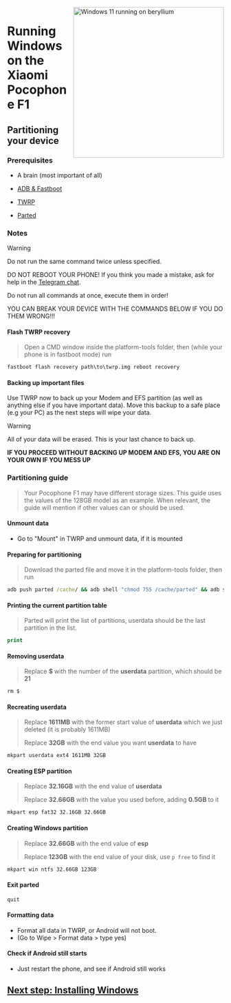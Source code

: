 <img align="right" src="https://github.com/n00b69/woa-beryllium/blob/main/beryllium.png" width="350" alt="Windows 11 running on beryllium">

# Running Windows on the Xiaomi Pocophone F1

## Partitioning your device

### Prerequisites
- A brain (most important of all)

- [ADB & Fastboot](https://developer.android.com/studio/releases/platform-tools)
  
- [TWRP](https://github.com/n00b69/woa-beryllium/releases/download/Recoveries/twrp.img)

- [Parted](https://github.com/n00b69/woa-beryllium/releases/download/Files/parted)

### Notes
> [!WARNING]  
> Do not run the same command twice unless specified.
> 
> DO NOT REBOOT YOUR PHONE! If you think you made a mistake, ask for help in the [Telegram chat](https://t.me/WinOnF1).
> 
> Do not run all commands at once, execute them in order!
>
> YOU CAN BREAK YOUR DEVICE WITH THE COMMANDS BELOW IF YOU DO THEM WRONG!!!

#### Flash TWRP recovery
> Open a CMD window inside the platform-tools folder, then (while your phone is in fastboot mode) run
```cmd
fastboot flash recovery path\to\twrp.img reboot recovery
```

#### Backing up important files
Use TWRP now to back up your Modem and EFS partition (as well as anything else if you have important data). Move this backup to a safe place (e.g your PC) as the next steps will wipe your data.

> [!Warning]
> All of your data will be erased. This is your last chance to back up.
> 
> **IF YOU PROCEED WITHOUT BACKING UP MODEM AND EFS, YOU ARE ON YOUR OWN IF YOU MESS UP**

### Partitioning guide
> Your Pocophone F1 may have different storage sizes. This guide uses the values of the 128GB model as an example. When relevant, the guide will mention if other values can or should be used.

#### Unmount data
- Go to "Mount" in TWRP and unmount data, if it is mounted

#### Preparing for partitioning
> Download the parted file and move it in the platform-tools folder, then run
```cmd
adb push parted /cache/ && adb shell "chmod 755 /cache/parted" && adb shell /cache/parted /dev/block/sda
```

#### Printing the current partition table
> Parted will print the list of partitions, userdata should be the last partition in the list.
```cmd
print
```

#### Removing userdata
> Replace **$** with the number of the **userdata** partition, which should be **21**
```cmd
rm $
```

#### Recreating userdata
> Replace **1611MB** with the former start value of **userdata** which we just deleted (it is probably 1611MB)
>
> Replace **32GB** with the end value you want **userdata** to have
```cmd
mkpart userdata ext4 1611MB 32GB
```

#### Creating ESP partition
> Replace **32.16GB** with the end value of **userdata**
>
> Replace **32.66GB** with the value you used before, adding **0.5GB** to it
```cmd
mkpart esp fat32 32.16GB 32.66GB
```

#### Creating Windows partition
> Replace **32.66GB** with the end value of **esp**
>
> Replace **123GB** with the end value of your disk, use `p free` to find it
```cmd
mkpart win ntfs 32.66GB 123GB
```

#### Exit parted
```cmd
quit
```

#### Formatting data
- Format all data in TWRP, or Android will not boot.
- (Go to Wipe > Format data > type yes)

#### Check if Android still starts
- Just restart the phone, and see if Android still works


## [Next step: Installing Windows](/guide/2-install.md)





















